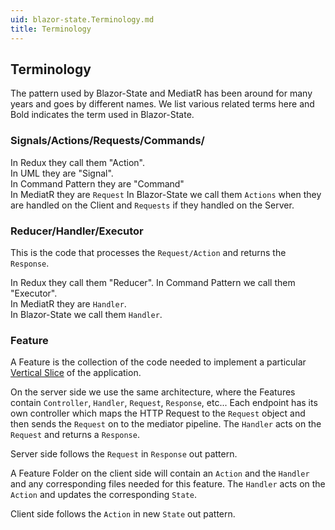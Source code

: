 ```yaml
---
uid: blazor-state.Terminology.md
title: Terminology
---
```


## Terminology

The pattern used by Blazor-State and MediatR has been around for many years and goes by different names.
We list various related terms here and Bold indicates the term used in Blazor-State.

### Signals/**Actions**/**Requests**/Commands/

In Redux they call them "Action".  
In UML they are "Signal".  
In Command Pattern they are "Command"  
In MediatR they are `Request`
In Blazor-State we call them `Actions` when they are handled on the Client and `Requests` if they handled on the Server.

### Reducer/**Handler**/Executor

This is the code that processes the `Request/Action` and returns the `Response`.

In Redux they call them "Reducer".
In Command Pattern we call them "Executor".  
In MediatR they are `Handler`.  
In Blazor-State we call them `Handler`.

### Feature

A Feature is the collection of the code needed to implement a
particular [Vertical Slice](https://jimmybogard.com/vertical-slice-architecture/)
of the application.  

On the server side we use the same architecture, where the Features contain
`Controller`, `Handler`, `Request`, `Response`, etc...
Each endpoint has its own controller
which maps the HTTP Request to the `Request` object and then sends the `Request`
on to the mediator pipeline.
The `Handler` acts on the `Request` and returns a `Response`.

Server side follows the `Request` in `Response` out pattern.

A Feature Folder on the client side will contain an `Action` and the `Handler`
and any corresponding files needed for this feature.
The `Handler` acts on the `Action` and updates the corresponding `State`.

Client side follows the `Action` in new `State` out pattern.